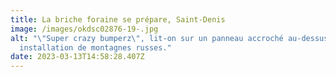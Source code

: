 ```yaml
---
title: La briche foraine se prépare, Saint-Denis
image: /images/okdsc02876-19-.jpg
alt: "\"Super crazy bumperz\", lit-on sur un panneau accroché au-dessus d'une
  installation de montagnes russes."
date: 2023-03-13T14:58:28.407Z
---
```

